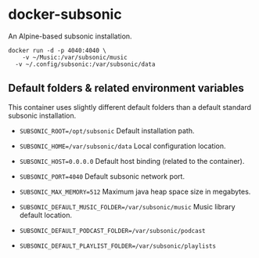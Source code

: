 # docker-subsonic

An Alpine-based subsonic installation.

```
docker run -d -p 4040:4040 \
	-v ~/Music:/var/subsonic/music
  -v ~/.config/subsonic:/var/subsonic/data
```

## Default folders & related environment variables

This container uses slightly different default folders than a default standard subsonic installation.

* `SUBSONIC_ROOT=/opt/subsonic`
Default installation path.

* `SUBSONIC_HOME=/var/subsonic/data`
Local configuration location.

* `SUBSONIC_HOST=0.0.0.0`
Default host binding (related to the container).

* `SUBSONIC_PORT=4040`
Default subsonic network port.

* `SUBSONIC_MAX_MEMORY=512`
Maximum java heap space size in megabytes.

* `SUBSONIC_DEFAULT_MUSIC_FOLDER=/var/subsonic/music`
Music library default location.

* `SUBSONIC_DEFAULT_PODCAST_FOLDER=/var/subsonic/podcast`
* `SUBSONIC_DEFAULT_PLAYLIST_FOLDER=/var/subsonic/playlists`
